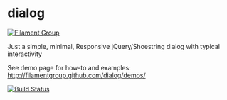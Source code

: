 # dialog

[![Filament Group](http://filamentgroup.com/images/fg-logo-positive-sm-crop.png) ](http://www.filamentgroup.com/)

Just a simple, minimal, Responsive jQuery/Shoestring dialog with typical interactivity

See demo page for how-to and examples: http://filamentgroup.github.com/dialog/demos/

[![Build Status](https://travis-ci.org/filamentgroup/dialog.svg)](https://travis-ci.org/filamentgroup/dialog)
